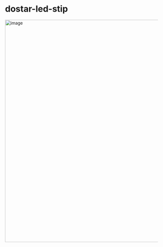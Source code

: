 # dostar-led-stip

<img width="800" height="733" alt="image" src="https://github.com/user-attachments/assets/37f4be2a-cb6b-42c9-9305-006b24367914" />
